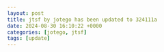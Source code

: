 ```yaml
---
layout: post
title: jtsf by jotego has been updated to 324111a
date: 2024-08-30 16:10:22 +0000
categories: [jotego, jtsf]
tags: [update]
---
```


